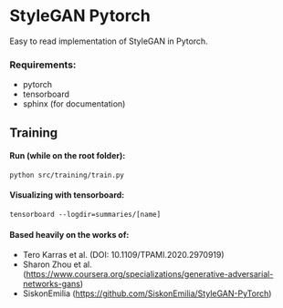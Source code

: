 # StyleGAN Pytorch
Easy to read implementation of StyleGAN in Pytorch.
### Requirements:
- pytorch
- tensorboard
- sphinx (for documentation)

## Training
#### Run (while on the root folder):
  ``python src/training/train.py``

#### Visualizing with tensorboard:
    tensorboard --logdir=summaries/[name]

#### Based heavily on the works of:
- Tero Karras et al. (DOI: 10.1109/TPAMI.2020.2970919)
- Sharon Zhou et al. (https://www.coursera.org/specializations/generative-adversarial-networks-gans)
- SiskonEmilia (https://github.com/SiskonEmilia/StyleGAN-PyTorch)
